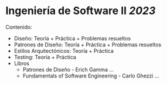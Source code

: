 # Ingeniería de Software II _2023_
Contenido:
- Diseño: Teoría + Práctica + Problemas resueltos
- Patrones de Diseño: Teoría + Práctica + Problemas resueltos
- Estilos Arquitectónicos: Teoría + Práctica
- Testing: Teoría + Práctica
- Libros
    - Patrones de Diseño - Erich Gamma ...
    - Fundamentals of Software Engineering - Carlo Ghezzi ...
